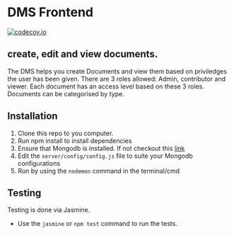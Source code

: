 # DMS Frontend
[![codecov.io](https://codecov.io/github/bryomckim/DMS-Frontend/coverage.svg?branch=master)](https://codecov.io/github/bryomckim/DMS-Frontend?branch=featuretests)

## create, edit and view documents.
The DMS helps you create Documents and view them based on priviledges the user has been given. There are 3 roles allowed: Admin, contributor and viewer.
Each document has an access level based on these 3 roles. Documents can be categorised by type.

## Installation
1. Clone this repo to you computer.
2. Run npm install to install dependencies
3. Ensure that Mongodb is installed. If not checkout this [link](https://docs.mongodb.org/manual/installation/)
4. Edit the `server/config/config.js` file to suite your Mongodb configurations
5. Run by using the `nodemon` command in  the terminal/cmd

## Testing
Testing is done via Jasmine.
* Use the `jasmine` or `npm test` command to run the tests.
